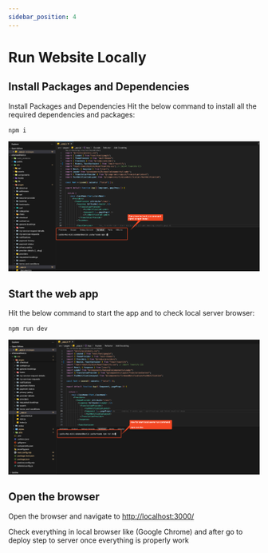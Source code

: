 ```yaml
---
sidebar_position: 4
---
```


# Run Website Locally

## Install Packages and Dependencies

Install Packages and Dependencies Hit the below command to install all the required dependencies and packages:

   ```bash
   npm i
   ```

  ![Starting the web app](../../static/img/web/npm_install.png)

## Start the web app

Hit the below command to start the app and to check local server browser:

   ```bash
   npm run dev
   ```

   ![Starting the web app](../../static/img/web/npm_dev.png)

## Open the browser
Open the browser and navigate to [http://localhost:3000/](http://localhost:3000/)

Check everything in local browser like (Google Chrome) and after go to deploy step to server once everything is properly work